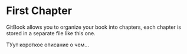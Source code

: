 # First Chapter

GitBook allows you to organize your book into chapters, each chapter is stored in a separate file like this one.

ТУут короткое описание о чем...

